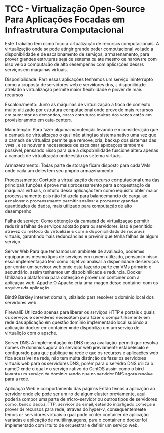 # TCC - Virtualização Open-Source Para Aplicações Focadas em Infrastrutura Computacional


Este Trabalho tem como foco a virtualização de recursos computacionais.
A virtualização onde se pode atingir grande poder computacional voltado 
a disponibilidade e de escalonamento de serviços, armazenamento, para prover 
grandes estruturas seja de sistema ou ate mesmo de hardware com isso veio a 
computação de alto desempenho com aplicações desses serviços em máquinas virtuais.

Disponibilidade:
Para essas aplicações tenhamos um serviço ininterrupto como a proposta de servidores
web e servidores dns, a disponilidade atrelado a virtualização permite maior flexibilidade e prover de mais recursos

Escalonamento:
Junto as máquinas de virtualização a troca de contexto muito uitlizado por estrutura 
computacional onde prove de mais recursos em aumentar as demandas, essas estruturas muitas das vezes estão em provisionamnto em data-centers.


Manutenção:
Para fazer alguma manutenção levando em consideração que a camada de virtualizaçao o qual não atingi ao sistema nativo uma vez que a camada de virtualiza permite que remove, 
cria, backup dos sistemas das VMs , e se houver a necessidade de escalonar aplicações também é possível, pensando nisso para que a dispobinilidade funcione altera apenas a
camada de virtualização onde estão os sistema virtuais.

Armazenamento:
Todas parte de storage ficam disposto para cada VMs onde cada um deles tem seu próprio armazenamento. 

Processamento:
Contudo a virtualização de recurso computacional uma das principais funções é prove mais processamento para a orquestração de máquinas virtuais, 
o intuito dessa aplicação tem como requisito obter maior processanamento pois não foi atrela para balancemaneto de carga, 
ao escalonar o processamento permitir analisar e processar grandes quantidades de dados, mais utilizado para computação de alto desempenho 

Falha de serviço:
Como obtenção da camadad de virtualizaçao permitir reduzir a falhas de serviços adotado para os servidores, 
isso é permitido atravez do método de virtualizar e com a disponibilidade de recursos virtuais, garantindo mais
redundâncias e previnir que tenha falhas de algum serviço.

Server Web
Para que tenhamos um ambinete de avaliação, podemos equiparar os mesmo tipos de serviços em nuvem utilizado, pensando nisso essa implementação tem como objetivo analisar
a disponilidade de serviços por contar um servidor web onde esta fazendo parte em VMs primário e secundário, assim tenhamos um dispobinilidade e reduncia.
	Docker	
Utilizado a plataforma para obtenção e prover um container com a aplicaçao web.
 	Apache
O Apache cria uma imagen desse container com os arquivos da aplicação.

Bind9
	Barkley internet domain, utilziado para resolver o domínio local dos servidores web
  
FirewallD
Utilizado apenas para liberar os serviços HTTP e portais o quais os serviços e servidores necessitam para fazer o compartilhamento em rede das aplicação em questão
domínio implementado local subindo a aplicação docker em container onde dispobiliza um um serviço de virtualição com o apache.

Server DNS:
A implementação do DNS nessa avaliação, permiti que resolva nomes de domínios agora do servidor web previamente
estabelecido e configurado para que publique na rede e que os recursos e aplicações web fica acessível na rede, não tem muita distinção 
de fazer os servidores virtuais web para os servidores DNS, porém para o servidro DNS utiliza o nameD onde o qual é o serviço nativo do CentOS assim 
como o bind levanta um serviço de domínio sendo que no servidor DNS agora resolve para a rede.


Aplicação Web e comportamento das páginas
Então temos a aplicação ao servidor onde ele pode ser um no de algum cluster previamente, 
aqui poderia compor uma parte de micro-servidor ou outros tipos de servidores como, banco dados, FTP, servidor de email,
estando interligado começa a prover de recursos para rede, atraves do hyper-v, consequentemente temos os servidores virtuais o qual pode conter container de aplicação 
variadas e aplicação de multilinguagens, para o container o docker foi implementado com intuito de orquestrar e definir um serviço web.




